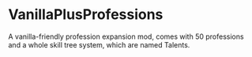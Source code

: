 # VanillaPlusProfessions
A vanilla-friendly profession expansion mod, comes with 50 professions and a whole skill tree system, which are named Talents.

